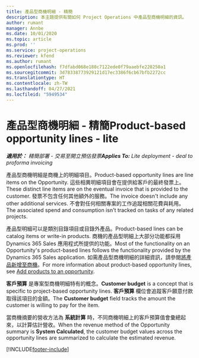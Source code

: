 ```yaml
---
title: 產品型商機明細 - 精簡
description: 本主題提供有關如何 Project Operations 中產品型商機明細的資訊。
author: rumant
manager: Annbe
ms.date: 10/01/2020
ms.topic: article
ms.prod: ''
ms.service: project-operations
ms.reviewer: kfend
ms.author: rumant
ms.openlocfilehash: f7dfabd068e180c7122ede0f79aaebfe220250a1
ms.sourcegitcommit: 3d78338773929121d17ec3386f6cb67bfb2272cc
ms.translationtype: HT
ms.contentlocale: zh-TW
ms.lasthandoff: 04/27/2021
ms.locfileid: "5949534"
---
```

# <a name="product-based-opportunity-lines---lite"></a><span data-ttu-id="d19e0-103">產品型商機明細 - 精簡</span><span class="sxs-lookup"><span data-stu-id="d19e0-103">Product-based opportunity lines - lite</span></span>

<span data-ttu-id="d19e0-104">_**適用於：** 精簡部署 - 交易至開立預估發票_</span><span class="sxs-lookup"><span data-stu-id="d19e0-104">_**Applies To:** Lite deployment - deal to proforma invoicing_</span></span>

<span data-ttu-id="d19e0-105">產品型商機明細是商機上的明細項目。</span><span class="sxs-lookup"><span data-stu-id="d19e0-105">Product-based opportunity lines are line items on the Opportunity.</span></span> <span data-ttu-id="d19e0-106">這些相異明細項目會在提供給客戶的最終發票上。</span><span class="sxs-lookup"><span data-stu-id="d19e0-106">These distinct line items are on the eventual invoice that is provided to the customer.</span></span> <span data-ttu-id="d19e0-107">發票不包含任何其他額外的服務。</span><span class="sxs-lookup"><span data-stu-id="d19e0-107">The invoice doesn't include any other additional services.</span></span> <span data-ttu-id="d19e0-108">不會對任何相關專案的工作追蹤相關花費與耗用。</span><span class="sxs-lookup"><span data-stu-id="d19e0-108">The associated spend and consumption isn't tracked on tasks of any related projects.</span></span>

<span data-ttu-id="d19e0-109">產品型明細可以是類別目錄項目或目錄外產品。</span><span class="sxs-lookup"><span data-stu-id="d19e0-109">Product-based lines can be catalog items or write-in products.</span></span> <span data-ttu-id="d19e0-110">商機的產品型明細上大部分功能都採用 Dynamics 365 Sales 應用程式所提供的功能。</span><span class="sxs-lookup"><span data-stu-id="d19e0-110">Most of the functionality on an Opportunity's product-based lines follows the functionality provided by the Dynamics 365 Sales application.</span></span> <span data-ttu-id="d19e0-111">如需產品型商機明細的詳細資訊，請參閱[將產品新增至商機](/dynamics365/sales-enterprise/add-products-opportunity)。</span><span class="sxs-lookup"><span data-stu-id="d19e0-111">For more information about product-based opportunity lines, see [Add products to an opportunity](/dynamics365/sales-enterprise/add-products-opportunity).</span></span>

<span data-ttu-id="d19e0-112">**客戶預算** 是專案型商機明細特有的概念。</span><span class="sxs-lookup"><span data-stu-id="d19e0-112">**Customer budget** is a concept that is specific to project-based opportunity lines.</span></span> <span data-ttu-id="d19e0-113">**客戶預算** 欄位會追蹤客戶願意付款取得該項目的金額。</span><span class="sxs-lookup"><span data-stu-id="d19e0-113">The **Customer budget** field tracks the amount the customer is willing to pay for the item.</span></span>

<span data-ttu-id="d19e0-114">當商機摘要的營收方法為 **系統計算** 時，不同商機明細上的客戶預算值會彙總起來，以計算估計營收。</span><span class="sxs-lookup"><span data-stu-id="d19e0-114">When the revenue method of the Opportunity summary is **System Calculated**, the customer budget values across the opportunity lines are summarized to calculate the estimated revenue.</span></span> 



[!INCLUDE[footer-include](../../includes/footer-banner.md)]